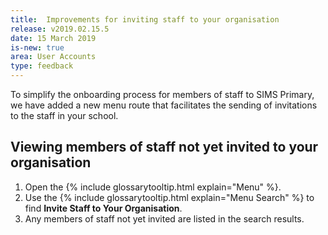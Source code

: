 ```yaml
---
title:  Improvements for inviting staff to your organisation
release: v2019.02.15.5
date: 15 March 2019
is-new: true
area: User Accounts
type: feedback
---
```


To simplify the onboarding process for members of staff to SIMS Primary, we have added a new menu route that facilitates the sending of invitations to the staff in your school.

## Viewing members of staff not yet invited to your organisation

1. Open the {% include glossarytooltip.html explain="Menu" %}.
2. Use the {% include glossarytooltip.html explain="Menu Search" %} to find **Invite Staff to Your Organisation**.
3. Any members of staff not yet invited are listed in the search results.